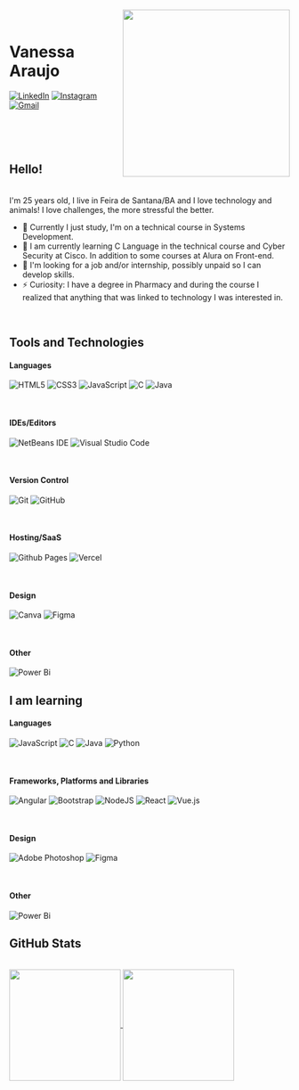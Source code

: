 <img align="right" width="300px" style="margin-top:-20px" src="https://i.ibb.co/DDtt18J/octocat-1694528408061.png">

# Vanessa Araujo

[![LinkedIn](https://img.shields.io/badge/-LinkedIn-000?style=for-the-badge&logo=linkedin&logoColor=F04178)](https://www.linkedin.com/in/vanessa--araujo/)
[![Instagram](https://img.shields.io/badge/Instagram-000.svg?style=for-the-badge&logo=Instagram&logoColor=F04178)](https://instagram.com/nessa_s1lva)
[![Gmail](https://img.shields.io/badge/Gmail-000?style=for-the-badge&logo=gmail&logoColor=F04178)](mailto:vanessa.araujoprogramacao@gmail.com)



<br><br><br>

## Hello!
<br>
<div color:F04178>
I'm 25 years old, I live in Feira de Santana/BA and I love technology and animals! I love challenges, the more stressful the better.

- 🔭  Currently I just study, I'm on a technical course in Systems Development.
- 🌱  I am currently learning C Language in the technical course and Cyber Security at Cisco. In addition to some courses at Alura on Front-end.
- 👯  I'm looking for a job and/or internship, possibly unpaid so I can develop skills.
- ⚡  Curiosity: I have a degree in Pharmacy and during the course I realized that anything that was linked to technology I was interested in.
</div>
<br>

## Tools and Technologies

#### Languages
![HTML5](https://img.shields.io/badge/html5-000.svg?style=for-the-badge&logo=html5&logoColor=F04178)
![CSS3](https://img.shields.io/badge/css3-000.svg?style=for-the-badge&logo=css3&logoColor=F04178)
![JavaScript](https://img.shields.io/badge/javascript-000.svg?style=for-the-badge&logo=javascript&logoColor=F04178)
![C](https://img.shields.io/badge/c-000.svg?style=for-the-badge&logo=c&logoColor=F04178)
![Java](https://img.shields.io/badge/java-000.svg?style=for-the-badge&logo=openjdk&logoColor=F04178)

<br>

#### IDEs/Editors
![NetBeans IDE](https://img.shields.io/badge/NetBeansIDE-000.svg?style=for-the-badge&logo=apache-netbeans-ide&logoColor=F04178)
![Visual Studio Code](https://img.shields.io/badge/Visual%20Studio%20Code-000.svg?style=for-the-badge&logo=visual-studio-code&logoColor=F04178)

<br>

#### Version Control
![Git](https://img.shields.io/badge/git-000.svg?style=for-the-badge&logo=git&logoColor=F04178)
![GitHub](https://img.shields.io/badge/github-000.svg?style=for-the-badge&logo=github&logoColor=F04178)

<br>

#### Hosting/SaaS
![Github Pages](https://img.shields.io/badge/github%20pages-000?style=for-the-badge&logo=github&logoColor=F04178)
![Vercel](https://img.shields.io/badge/vercel-000.svg?style=for-the-badge&logo=vercel&logoColor=F04178)

<br>

#### Design
![Canva](https://img.shields.io/badge/Canva-000.svg?style=for-the-badge&logo=Canva&logoColor=F04178)
![Figma](https://img.shields.io/badge/figma-000.svg?style=for-the-badge&logo=figma&logoColor=F04178)

<br>

#### Other
![Power Bi](https://img.shields.io/badge/power_bi-000?style=for-the-badge&logo=powerbi&logoColor=F04178)
<br>

## I am learning

#### Languages
![JavaScript](https://img.shields.io/badge/javascript-000.svg?style=for-the-badge&logo=javascript&logoColor=F04178)
![C](https://img.shields.io/badge/c-000.svg?style=for-the-badge&logo=c&logoColor=F04178)
![Java](https://img.shields.io/badge/java-000.svg?style=for-the-badge&logo=openjdk&logoColor=F04178)
![Python](https://img.shields.io/badge/python-000?style=for-the-badge&logo=python&logoColor=F04178)

<br>

#### Frameworks, Platforms and Libraries
![Angular](https://img.shields.io/badge/angular-000.svg?style=for-the-badge&logo=angular&logoColor=F04178)
![Bootstrap](https://img.shields.io/badge/bootstrap-000.svg?style=for-the-badge&logo=bootstrap&logoColor=F04178)
![NodeJS](https://img.shields.io/badge/node.js-000?style=for-the-badge&logo=node.js&logoColor=F04178)
![React](https://img.shields.io/badge/react-000.svg?style=for-the-badge&logo=react&logoColor=F04178)
![Vue.js](https://img.shields.io/badge/vuejs-000.svg?style=for-the-badge&logo=vuedotjs&logoColor=F04178)

<br>

#### Design
![Adobe Photoshop](https://img.shields.io/badge/adobe%20photoshop-000.svg?style=for-the-badge&logo=adobe%20photoshop&logoColor=F04178)
![Figma](https://img.shields.io/badge/figma-000.svg?style=for-the-badge&logo=figma&logoColor=F04178)

<br>

#### Other
![Power Bi](https://img.shields.io/badge/power_bi-000?style=for-the-badge&logo=powerbi&logoColor=F04178)
<br>


## GitHub Stats
<br>



<a href="https://github.com/anuraghazra/github-readme-stats">
  <img height=200 align="center" src="https://github-readme-stats.vercel.app/api?username=VanessaSAraujo&theme=transparent&bg_color=000&border_color=F04178&show_icons=true&icon_color=F04178&title_color=F593BD&text_color=FFF" />
</a>
<a href="https://github.com/anuraghazra/convoychat">
  <img height=200 align="center" src="https://github-readme-stats.vercel.app/api/top-langs?username=VanessaSAraujo&layout=compact&langs_count=8&card_width=320&theme=transparent&bg_color=000&border_color=F04178&show_icons=true&icon_color=F04178&title_color=F593BD&text_color=FFF" />
</a>

<!---
VanessaSAraujo/VanessaSAraujo is a ✨ special ✨ repository because its `README.md` (this file) appears on your GitHub profile.
You can click the Preview link to take a look at your changes.
--->
